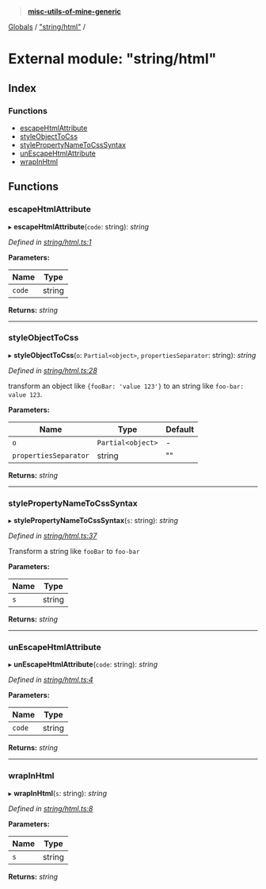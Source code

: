 > **[misc-utils-of-mine-generic](../README.md)**

[Globals](../globals.md) / ["string/html"](_string_html_.md) /

# External module: "string/html"

## Index

### Functions

* [escapeHtmlAttribute](_string_html_.md#escapehtmlattribute)
* [styleObjectToCss](_string_html_.md#styleobjecttocss)
* [stylePropertyNameToCssSyntax](_string_html_.md#stylepropertynametocsssyntax)
* [unEscapeHtmlAttribute](_string_html_.md#unescapehtmlattribute)
* [wrapInHtml](_string_html_.md#wrapinhtml)

## Functions

###  escapeHtmlAttribute

▸ **escapeHtmlAttribute**(`code`: string): *string*

*Defined in [string/html.ts:1](https://github.com/cancerberoSgx/misc-utils-of-mine/blob/b63bcad/misc-utils-of-mine-generic/src/string/html.ts#L1)*

**Parameters:**

Name | Type |
------ | ------ |
`code` | string |

**Returns:** *string*

___

###  styleObjectToCss

▸ **styleObjectToCss**(`o`: `Partial<object>`, `propertiesSeparator`: string): *string*

*Defined in [string/html.ts:28](https://github.com/cancerberoSgx/misc-utils-of-mine/blob/b63bcad/misc-utils-of-mine-generic/src/string/html.ts#L28)*

transform an object like `{fooBar: 'value 123'}` to an string like `foo-bar: value 123`.

**Parameters:**

Name | Type | Default |
------ | ------ | ------ |
`o` | `Partial<object>` | - |
`propertiesSeparator` | string | "" |

**Returns:** *string*

___

###  stylePropertyNameToCssSyntax

▸ **stylePropertyNameToCssSyntax**(`s`: string): *string*

*Defined in [string/html.ts:37](https://github.com/cancerberoSgx/misc-utils-of-mine/blob/b63bcad/misc-utils-of-mine-generic/src/string/html.ts#L37)*

Transform a string like `fooBar` to `foo-bar`

**Parameters:**

Name | Type |
------ | ------ |
`s` | string |

**Returns:** *string*

___

###  unEscapeHtmlAttribute

▸ **unEscapeHtmlAttribute**(`code`: string): *string*

*Defined in [string/html.ts:4](https://github.com/cancerberoSgx/misc-utils-of-mine/blob/b63bcad/misc-utils-of-mine-generic/src/string/html.ts#L4)*

**Parameters:**

Name | Type |
------ | ------ |
`code` | string |

**Returns:** *string*

___

###  wrapInHtml

▸ **wrapInHtml**(`s`: string): *string*

*Defined in [string/html.ts:8](https://github.com/cancerberoSgx/misc-utils-of-mine/blob/b63bcad/misc-utils-of-mine-generic/src/string/html.ts#L8)*

**Parameters:**

Name | Type |
------ | ------ |
`s` | string |

**Returns:** *string*